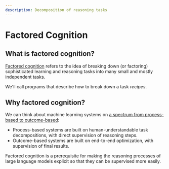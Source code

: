 ```yaml
---
description: Decomposition of reasoning tasks
---
```


# Factored Cognition

## What is factored cognition?

[Factored cognition](https://ought.org/research/factored-cognition) refers to the idea of breaking down (or factoring) sophisticated learning and reasoning tasks into many small and mostly independent tasks.

We'll call programs that describe how to break down a task _recipes_.

## Why factored cognition?

We can think about machine learning systems on [a spectrum from process-based to outcome-based](https://ought.org/updates/2022-04-06-process):

* Process-based systems are built on human-understandable task decompositions, with direct supervision of reasoning steps.
* Outcome-based systems are built on end-to-end optimization, with supervision of final results.

Factored cognition is a prerequisite for making the reasoning processes of large language models explicit so that they can be supervised more easily.

